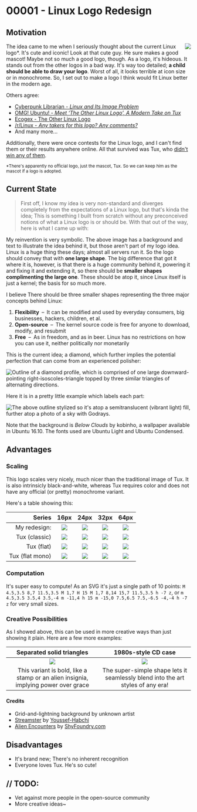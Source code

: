 
00001 - Linux Logo Redesign
===========================

Motivation
----------

<img src="http://i.imgur.com/Ge4xmaw.png" align="right"/>

The idea came to me when I seriously thought about the current Linux logo\*. It's cute and iconic! Look at that cute guy. He sure makes a good mascot! Maybe not so much a good logo, though. As a logo, it's hideous. It stands out from the other logos in a bad way. It's way too detailed; **a child should be able to draw your logo**. Worst of all, it looks terrible at icon size or in monochrome. So, I set out to make a logo I think would fit Linux better in the modern age.

Others agree:

 - [Cyberpunk Librarian - _Linux and Its Image Problem_](http://cyberpunklibrarian.com/linux-and-its-image-problem/)
 - [OMG! Ubuntu! - _Meet ‘The Other Linux Logo’, A Modern Take on Tux_](http://www.omgubuntu.co.uk/2016/10/alternative-tux-logo)
 - [Ecogex - The Other Linux Logo](http://ecogex.com/the-other-linux-logo/)
 - [/r/Linux - _Any takers for this logo? Any comments?_](https://www.reddit.com/r/linux/comments/4emzy4/any_takers_for_this_logo_any_comments/)
 - And many more...

Additionally, there were once contests for the Linux logo, and I can't find them or their results anywhere online. All that survived was Tux, who [didn't win any of them](https://en.wikipedia.org/wiki/Tux#Origins).

<sup>*There's apparently no official logo, just the mascot, Tux. So we can keep him as the mascot if a logo is adopted.</sup>


Current State
-------------

> First off, I know my idea is very non-standard and diverges completely from the expectations of a Linux logo, but that's kinda the idea; This is something I built from scratch without any preconceived notions of what a Linux logo is or should be. With that out of the way, here is what I came up with:

My reinvention is very symbolic. The above image has a background and text to illustrate the idea behind it, but those aren't part of my logo idea.
Linux is a huge thing these days; almost all servers run it.  So the logo should convey that with **one large shape**.
The big difference that got it where it is, however, is that there is a huge community behind it, powering it and fixing it and extending it, so there should be **smaller shapes complimenting the large one**. These should be atop it, since Linux itself is just a kernel; the basis for so much more.

I believe There should be three smaller shapes representing the three major concepts behind Linux:

 1. **Flexibility**&ensp;&ndash;&ensp;It can be modified and used by everyday consumers, big businesses, hackers, children, et al.
 2. **Open-source**&ensp;&ndash;&ensp;The kernel source code is free for anyone to download, modify, and resubmit
 3. **Free**&ensp;&ndash;&ensp;As in freedom, and as in beer. Linux has no restrictions on how you can use it, neither politically nor monetarily

This is the current idea; a diamond, which further implies the potential perfection that can come from an experienced polisher:

![Outline of a diamond profile, which is comprised of one large downward-pointing right-isoscoles-triangle topped by three similar triangles of alternating directions.](https://i.imgur.com/WUF65mN.png)

Here it is in a pretty little example which labels each part:

![The above outline stylized so it's atop a semitranslucent (vibrant light) fill, further atop a photo of a sky with Godrays.](https://i.imgur.com/6X5XRqq.jpg)

Note that the background is _Below Clouds_ by kobinho, a wallpaper available in Ubuntu 16.10. The fonts used are Ubuntu Light and Ubuntu Condensed.


Advantages
----------

### Scaling ###

This logo scales very nicely, much nicer than the traditional image of Tux. It is also intrinsicly black-and-white, whereas Tux requires color and does not have any official (or pretty) monochrome variant.

Here's a table showing this:

|          Series | 16px  | 24px  | 32px  | 64px  |
| --------------: | :---: | :---: | :---: | :---: |
|    My redesign: | ![](https://i.imgur.com/9gPe3EG.png) | ![](https://i.imgur.com/sg0r4ly.png) | ![](https://i.imgur.com/dyNcZ04.png) | ![](https://i.imgur.com/7tMz1K8.png) |
|   Tux (classic) | ![](https://i.imgur.com/ndSvY51.png) | ![](https://i.imgur.com/rTwUhfy.png) | ![](https://i.imgur.com/Xr05GGW.png) | ![](https://i.imgur.com/1BRUVJh.png) |
|      Tux (flat) | ![](https://i.imgur.com/or4ykeb.png) | ![](https://i.imgur.com/NLbczXm.png) | ![](https://i.imgur.com/wN7jzfp.png) | ![](https://i.imgur.com/lBImrhN.png) |
| Tux (flat mono) | ![](https://i.imgur.com/p8pIA6k.png) | ![](https://i.imgur.com/7TidoxU.png) | ![](https://i.imgur.com/UPsvhKs.png) | ![](https://i.imgur.com/TuE9uiI.png) |


### Computation ###

It's super easy to compute! As an SVG it's just a single path of 10 points: `M 4.5,3.5 8,7 11.5,3.5 M 1,7 H 15 M 1,7 8,14 15,7 11.5,3.5 h -7 z`, or `m 4.5,3.5 3.5,4 3.5,-4 m -11,4 h 15 m -15,0 7.5,6.5 7.5,-6.5 -4,-4 h -7 z` for very small sizes.


### Creative Possibilities ###

As I showed above, this can be used in more creative ways than just showing it plain. Here are a few more examples:

|      Separated solid triangles       |         1980s-style CD case          |
| :----------------------------------: | :----------------------------------: |
| ![](https://i.imgur.com/axbMG61.png) | ![](https://i.imgur.com/LEXE1Je.png) |
| This variant is bold, like a stamp or an alien insignia, implying power over grace | The super-simple shape lets it seamlessly blend into the art styles of any era! |

#### Credits ####

 - Grid-and-lightning background by unknown artist
 - [Streamster](https://www.behance.net/gallery/24474623/Streamster-Typeface) by [Youssef-Habchi](https://www.behance.net/Youssef-Habchi)
 - [Alien Encounters](http://www.shyfoundry.com/fonts/shareware/sfalienenc.html) by [ShyFoundry.com](http://www.shyfoundry.com/)

Disadvantages
-------------

 - It's brand new; There's no inherent recognition
 - Everyone loves Tux. He's so cute!


// TODO:
--------

 - Vet against more people in the open-source community
 - More creative ideas~

